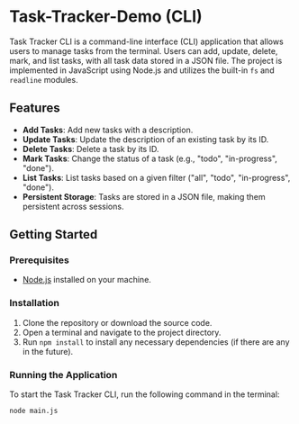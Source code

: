 # Task-Tracker-Demo (CLI)

Task Tracker CLI is a command-line interface (CLI) application that allows users to manage tasks from the terminal. Users can add, update, delete, mark, and list tasks, with all task data stored in a JSON file. The project is implemented in JavaScript using Node.js and utilizes the built-in `fs` and `readline` modules.

## Features
- **Add Tasks**: Add new tasks with a description.
- **Update Tasks**: Update the description of an existing task by its ID.
- **Delete Tasks**: Delete a task by its ID.
- **Mark Tasks**: Change the status of a task (e.g., "todo", "in-progress", "done").
- **List Tasks**: List tasks based on a given filter ("all", "todo", "in-progress", "done").
- **Persistent Storage**: Tasks are stored in a JSON file, making them persistent across sessions.

## Getting Started

### Prerequisites
- [Node.js](https://nodejs.org/) installed on your machine.

### Installation
1. Clone the repository or download the source code.
2. Open a terminal and navigate to the project directory.
3. Run `npm install` to install any necessary dependencies (if there are any in the future).

### Running the Application
To start the Task Tracker CLI, run the following command in the terminal:
```bash
node main.js
```